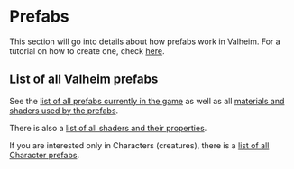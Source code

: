 ﻿# Prefabs
This section will go into details about how prefabs work in Valheim. For a tutorial on how to create one, check [here](../../tutorials/overview.md).

## List of all Valheim prefabs
See the [list of all prefabs currently in the game](prefab-list.md) as well as all [materials and shaders used by the prefabs](material-list.md).

There is also a [list of all shaders and their properties](shader-list.md).

If you are interested only in Characters (creatures), there is a [list of all Character prefabs](character-list.md).
